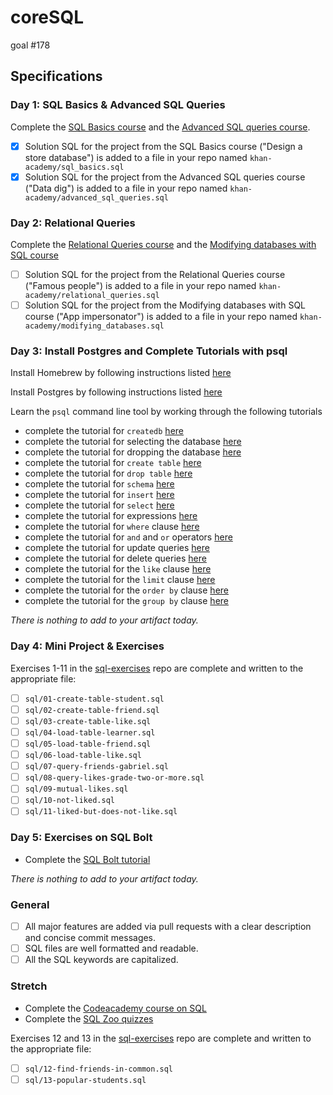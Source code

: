 # coreSQL
goal #178

## Specifications

### Day 1: SQL Basics & Advanced SQL Queries

Complete the [SQL Basics course](https://www.khanacademy.org/computing/computer-programming/sql#sql-basics) and the [Advanced SQL queries course](https://www.khanacademy.org/computing/computer-programming/sql#more-advanced-sql-queries).

- [X] Solution SQL for the project from the SQL Basics course ("Design a store database") is added to a file in your repo named `khan-academy/sql_basics.sql`
- [X] Solution SQL for the project from the Advanced SQL queries course ("Data dig") is added to a file in your repo named `khan-academy/advanced_sql_queries.sql`

### Day 2: Relational Queries

Complete the [Relational Queries course](https://www.khanacademy.org/computing/computer-programming/sql#relational-queries-in-sql) and the [Modifying databases with SQL course](https://www.khanacademy.org/computing/computer-programming/sql#modifying-databases-with-sql)

- [ ] Solution SQL for the project from the Relational Queries course ("Famous people") is added to a file in your repo named `khan-academy/relational_queries.sql`
- [ ] Solution SQL for the project from the Modifying databases with SQL course ("App impersonator") is added to a file in your repo named `khan-academy/modifying_databases.sql`

### Day 3: Install Postgres and Complete Tutorials with psql

Install Homebrew by following instructions listed [here](https://gist.github.com/punitrathore/ca32542fddd0d8b625aab610c35e4545)

Install Postgres by following instructions listed [here](https://gist.github.com/punitrathore/ca32542fddd0d8b625aab610c35e4545#install-postgres)

Learn the `psql` command line tool by working through the following tutorials

- complete the tutorial for `createdb` [here](https://www.tutorialspoint.com/postgresql/postgresql_create_database.htm)
- complete the tutorial for selecting the database [here](https://www.tutorialspoint.com/postgresql/postgresql_select_database.htm)
- complete the tutorial for dropping the database [here](https://www.tutorialspoint.com/postgresql/postgresql_drop_database.htm)
- complete the tutorial for `create table` [here](https://www.tutorialspoint.com/postgresql/postgresql_create_table.htm)
- complete the tutorial for `drop table` [here](https://www.tutorialspoint.com/postgresql/postgresql_drop_table.htm)
- complete the tutorial for `schema` [here](https://www.tutorialspoint.com/postgresql/postgresql_schema.htm)
- complete the tutorial for `insert` [here](https://www.tutorialspoint.com/postgresql/postgresql_insert_query.htm)
- complete the tutorial for `select` [here](https://www.tutorialspoint.com/postgresql/postgresql_select_query.htm)
- complete the tutorial for expressions [here](https://www.tutorialspoint.com/postgresql/postgresql_expressions.htm)
- complete the tutorial for `where` clause [here](https://www.tutorialspoint.com/postgresql/postgresql_where_clause.htm)
- complete the tutorial for `and` and `or` operators [here](https://www.tutorialspoint.com/postgresql/postgresql_and_or_clauses.htm)
- complete the tutorial for update queries [here](https://www.tutorialspoint.com/postgresql/postgresql_update_query.htm)
- complete the tutorial for delete queries [here](https://www.tutorialspoint.com/postgresql/postgresql_delete_query.htm)
- complete the tutorial for the `like` clause [here](https://www.tutorialspoint.com/postgresql/postgresql_like_clause.htm)
- complete the tutorial for the `limit` clause [here](https://www.tutorialspoint.com/postgresql/postgresql_limit_clause.htm)
- complete the tutorial for the `order by` clause [here](https://www.tutorialspoint.com/postgresql/postgresql_order_by.htm)
- complete the tutorial for the `group by` clause [here](https://www.tutorialspoint.com/postgresql/postgresql_group_by.htm)

_There is nothing to add to your artifact today._

### Day 4: Mini Project & Exercises

Exercises 1-11 in the [sql-exercises][sql-exercises] repo are complete and written to the appropriate file:

- [ ] `sql/01-create-table-student.sql`
- [ ] `sql/02-create-table-friend.sql`
- [ ] `sql/03-create-table-like.sql`
- [ ] `sql/04-load-table-learner.sql`
- [ ] `sql/05-load-table-friend.sql`
- [ ] `sql/06-load-table-like.sql`
- [ ] `sql/07-query-friends-gabriel.sql`
- [ ] `sql/08-query-likes-grade-two-or-more.sql`
- [ ] `sql/09-mutual-likes.sql`
- [ ] `sql/10-not-liked.sql`
- [ ] `sql/11-liked-but-does-not-like.sql`

### Day 5: Exercises on SQL Bolt
- Complete the [SQL Bolt tutorial](https://sqlbolt.com/)

_There is nothing to add to your artifact today._

### General

- [ ] All major features are added via pull requests with a clear description and concise commit messages.
- [ ] SQL files are well formatted and readable.
- [ ] All the SQL keywords are capitalized.

### Stretch
- Complete the [Codeacademy course on SQL](https://www.codecademy.com/learn/learn-sql)
- Complete the [SQL Zoo quizzes](http://sqlzoo.net/wiki/Tutorial_Quizzes)

Exercises 12 and 13 in the [sql-exercises][sql-exercises] repo are complete and written to the appropriate file:
- [ ] `sql/12-find-friends-in-common.sql`
- [ ] `sql/13-popular-students.sql`

[sql-exercises]: https://github.com/GuildCrafts/sql-exercises
